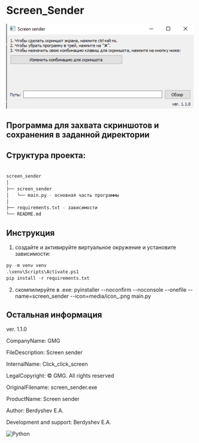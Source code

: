 # Screen_Sender
![Screenshot](screenshot_ver.1.1.png)
## Программа для захвата скриншотов и сохранения в заданной директории

## Структура проекта:

```python

screen_sender
│
├── screen_sender
│   └── main.py - основная часть программы
│
├── requirements.txt - зависимости
└── README.md

```

## Инструкция
1. создайте и активируйте виртуальное окружение и установите зависимости:
```python
py -m venv venv
.\venv\Scripts\Activate.ps1
pip install -r requirements.txt
```

2. скомпилируйте в .exe:
pyinstaller --noconfirm --noconsole --onefile --name=screen_sender --icon=media/icon_.png main.py


## Остальная информация 

ver. 1.1.0

CompanyName: GMG

FileDescription: Screen sender

InternalName: Click_click_screen

LegalCopyright: © GMG. All rights reserved

OriginalFilename: screen_sender.exe

ProductName: Screen sender

Author: Berdyshev E.A.

Development and support: Berdyshev E.A.

![Python](https://img.shields.io/badge/Python-3776AB?style=for-the-badge&logo=python&logoColor=white)
